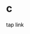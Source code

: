 <h1>c</h1>
<a href="https://raffneptune-c.vercel.app" style="color: black; text-decoration: none;">tap link</a>
